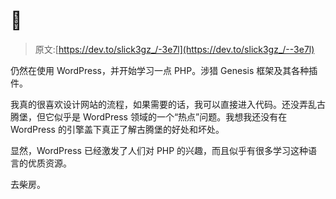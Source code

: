 # 🚂

> 原文:[https://dev.to/slick3gz_/-3e7l](https://dev.to/slick3gz_/--3e7l)

仍然在使用 WordPress，并开始学习一点 PHP。涉猎 Genesis 框架及其各种插件。

我真的很喜欢设计网站的流程，如果需要的话，我可以直接进入代码。还没弄乱古腾堡，但它似乎是 WordPress 领域的一个“热点”问题。我想我还没有在 WordPress 的引擎盖下真正了解古腾堡的好处和坏处。

显然，WordPress 已经激发了人们对 PHP 的兴趣，而且似乎有很多学习这种语言的优质资源。

去柴房。